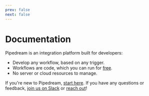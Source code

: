 ```yaml
---
prev: false
next: false
---
```


# Documentation

Pipedream is an integration platform built for developers:

- Develop any workflow, based on any trigger.
- Workflows are code, which you can run for [free](/pricing/).
- No server or cloud resources to manage.

If you're new to Pipedream, [start here](/what-is-pipedream/). If you have any questions or feedback, [join us on Slack](https://pipedream.com/community/) or [reach out](/support/)!
